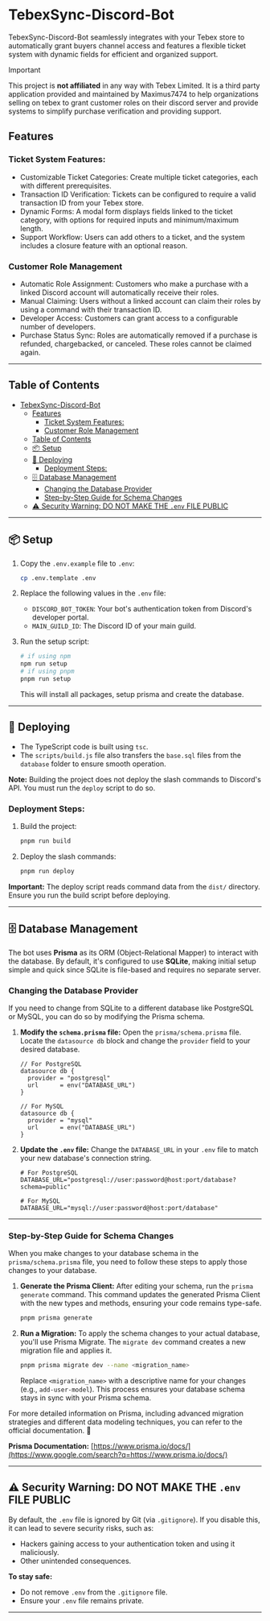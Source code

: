 # TebexSync-Discord-Bot

TebexSync-Discord-Bot seamlessly integrates with your Tebex store to automatically grant buyers channel access and features a flexible ticket system with dynamic fields for efficient and organized support.

> [!IMPORTANT]
> This project is **not affiliated** in any way with Tebex Limited.
> It is a third party application provided and maintained by Maximus7474 to help organizations selling on tebex to grant customer roles on their discord server and provide systems to simplify purchase verification and providing support.

## Features

### Ticket System Features:
* Customizable Ticket Categories: Create multiple ticket categories, each with different prerequisites.
* Transaction ID Verification: Tickets can be configured to require a valid transaction ID from your Tebex store.
* Dynamic Forms: A modal form displays fields linked to the ticket category, with options for required inputs and minimum/maximum length.
* Support Workflow: Users can add others to a ticket, and the system includes a closure feature with an optional reason.

### Customer Role Management
* Automatic Role Assignment: Customers who make a purchase with a linked Discord account will automatically receive their roles.
* Manual Claiming: Users without a linked account can claim their roles by using a command with their transaction ID.
* Developer Access: Customers can grant access to a configurable number of developers.
* Purchase Status Sync: Roles are automatically removed if a purchase is refunded, chargebacked, or canceled. These roles cannot be claimed again.

---

## Table of Contents
- [TebexSync-Discord-Bot](#tebexsync-discord-bot)
  - [Features](#features)
    - [Ticket System Features:](#ticket-system-features)
    - [Customer Role Management](#customer-role-management)
  - [Table of Contents](#table-of-contents)
  - [📦 Setup](#-setup)
  - [🚀 Deploying](#-deploying)
    - [Deployment Steps:](#deployment-steps)
  - [🗄️ Database Management](#️-database-management)
    - [Changing the Database Provider](#changing-the-database-provider)
    - [Step-by-Step Guide for Schema Changes](#step-by-step-guide-for-schema-changes)
  - [⚠️ Security Warning: DO NOT MAKE THE `.env` FILE PUBLIC](#️-security-warning-do-not-make-the-env-file-public)

---

## 📦 Setup

1. Copy the `.env.example` file to `.env`:
   ```bash
   cp .env.template .env
   ```

2. Replace the following values in the `.env` file:
   - `DISCORD_BOT_TOKEN`: Your bot's authentication token from Discord's developer portal.
   - `MAIN_GUILD_ID`: The Discord ID of your main guild.

3. Run the setup script:
   ```bash
   # if using npm
   npm run setup
   # if using pnpm
   pnpm run setup
   ```
   This will install all packages, setup prisma and create the database.

---

## 🚀 Deploying

- The TypeScript code is built using `tsc`.
- The `scripts/build.js` file also transfers the `base.sql` files from the `database` folder to ensure smooth operation.

**Note:**
Building the project does not deploy the slash commands to Discord's API. You must run the `deploy` script to do so.

### Deployment Steps:
1. Build the project:
   ```bash
   pnpm run build
   ```
2. Deploy the slash commands:
   ```bash
   pnpm run deploy
   ```

**Important:**
The deploy script reads command data from the `dist/` directory. Ensure you run the build script before deploying.

---

## 🗄️ Database Management

The bot uses **Prisma** as its ORM (Object-Relational Mapper) to interact with the database. By default, it's configured to use **SQLite**, making initial setup simple and quick since SQLite is file-based and requires no separate server.

### Changing the Database Provider

If you need to change from SQLite to a different database like PostgreSQL or MySQL, you can do so by modifying the Prisma schema.

1.  **Modify the `schema.prisma` file:** Open the `prisma/schema.prisma` file. Locate the `datasource db` block and change the `provider` field to your desired database.

    ```prisma
    // For PostgreSQL
    datasource db {
      provider = "postgresql"
      url      = env("DATABASE_URL")
    }

    // For MySQL
    datasource db {
      provider = "mysql"
      url      = env("DATABASE_URL")
    }
    ```

2.  **Update the `.env` file:** Change the `DATABASE_URL` in your `.env` file to match your new database's connection string.

    ```env
    # For PostgreSQL
    DATABASE_URL="postgresql://user:password@host:port/database?schema=public"

    # For MySQL
    DATABASE_URL="mysql://user:password@host:port/database"
    ```

-----

### Step-by-Step Guide for Schema Changes

When you make changes to your database schema in the `prisma/schema.prisma` file, you need to follow these steps to apply those changes to your database.

1.  **Generate the Prisma Client:** After editing your schema, run the `prisma generate` command. This command updates the generated Prisma Client with the new types and methods, ensuring your code remains type-safe.

    ```bash
    pnpm prisma generate
    ```

2.  **Run a Migration:** To apply the schema changes to your actual database, you'll use Prisma Migrate. The `migrate dev` command creates a new migration file and applies it.

    ```bash
    pnpm prisma migrate dev --name <migration_name>
    ```

    Replace `<migration_name>` with a descriptive name for your changes (e.g., `add-user-model`). This process ensures your database schema stays in sync with your Prisma schema.

For more detailed information on Prisma, including advanced migration strategies and different data modeling techniques, you can refer to the official documentation. 📖

**Prisma Documentation:** [https://www.prisma.io/docs/](https://www.google.com/search?q=https://www.prisma.io/docs/)

---

## ⚠️ Security Warning: DO NOT MAKE THE `.env` FILE PUBLIC

By default, the `.env` file is ignored by Git (via `.gitignore`).
If you disable this, it can lead to severe security risks, such as:

- Hackers gaining access to your authentication token and using it maliciously.
- Other unintended consequences.

**To stay safe:**
- Do not remove `.env` from the `.gitignore` file.
- Ensure your `.env` file remains private.

---
